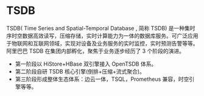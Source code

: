 # TSDB

TSDB( Time Series and Spatial-Temporal Database , 简称 TSDB) 是一种集时序时空数据高效读写，压缩存储，实时计算能力为一体的数据库服务。可广泛应用于物联网和互联网领域，实现对设备及业务服务的实时监控，实时预测告警等等。阿里巴巴 TSDB 在集团内部孵化，聚焦于业务逐步经历了 3 个阶段的演进。

- 第一阶段以 HiStore+HBase 双引擎接入 OpenTSDB 体系。
- 第二阶段自研 TSDB 核心引擎(倒排+压缩+流式聚合)。
- 第三阶段形成整体生态体系：边云一体，TSQL，Prometheus 兼容，时空引擎等等。

